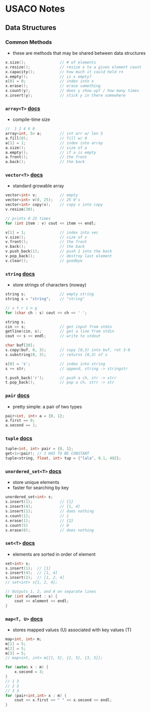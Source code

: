 # USACO Notes
## Data Structures
### Common Methods
- these are methods that may be shared between data structures
```cpp
x.size();               // # of elements
x.resize();             // resize x to a given element count
x.capacity();           // how much it could hold rn
x.empty();              // is x empty?
x[0] = 0;               // index into x
x.erase();              // erase something
x.count(y);             // does y show up? / how many times
x.insert(y);            // stick y in there somewhere
```

### `array<T>` [docs](https://cplusplus.com/reference/array/array/)
- compile-time size
```cpp
//  1 2 4 6 0
array<int, 5> a;        // int arr w/ len 5
a.fill(0);              // fill w/ 0
a[1] = 1;               // index into array
a.size();               // size of a
a.empty();              // if a is empty
a.front();              // the front
a.back();               // the back
```

### `vector<T>` [docs](https://cplusplus.com/reference/vector/vector/)
- standard growable array
```cpp
vector<int> v;          // empty
vector<int> v(0, 25);   // 25 0's
vector<int> copy(v);    // copy v into copy
v.resize(30);

// prints 0 25 times
for (int item : v) cout << item << endl;

v[1] = 1;               // index into vec
v.size();               // size of v
v.front();              // the front
v.back();               // the back
v.push_back(1);         // push 1 into the back
v.pop_back();           // destroy last element
v.clear();              // goodbye
```

### `string` [docs](https://cplusplus.com/reference/string/string/)
- store strings of characters (noway)
```cpp {linenos=false}
string s;               // empty string
string s = "string";    // "string"

// s t r i n g
for (char ch : s) cout << ch << ' ';

string s;
cin >> s;               // get input from stdin
getline(cin, s);        // get a line from stdin
cout << s << endl;      // write to stdout

char buf[20];
s.copy(buf, 0, 3);      // copy [0,3) into buf, ret 3-0
s.substring(0, 3);      // returns [0,3) of s

s[0] = 's';             // index into string
s += str;               // append, string -> stringstr

t.push_back('r');       // push a ch, str -> strr
t.pop_back();           // pop a ch, strr -> str
```

### `pair` [docs](https://cplusplus.com/reference/utility/pair/pair/)
- pretty simple: a pair of two types
```cpp
pair<int, int> a = {0, 1};
a.first == 0;
a.second == 1;
```

### `tuple` [docs](https://cplusplus.com/reference/tuple/tuple/)
```cpp
tuple<int, int> pair = {0, 1};
get<1>(pair); // 1 HAS TO BE CONSTANT
tuple<string, float, int> tup = {"lala", 0.1, 492};
```

### `unordered_set<T>` [docs](https://cplusplus.com/reference/unordered_set/unordered_set/)
- store unique elements
- faster for searching by key
```cpp
unordered_set<int> s;
s.insert(1);            // {1}
s.insert(4);            // {1, 4}
s.insert(1);            // does nothing
s.count(1);             // 1
s.erase(1);             // {2}
s.count(5)              // 0
s.erase(0);             // does nothing
```

### `set<T>` [docs](https://cplusplus.com/reference/set/set/)
- elements are sorted in order of element
```cpp
set<int> s;
s.insert(1);  // [1]
s.insert(4);  // [1, 4]
s.insert(2);  // [1, 2, 4]
// set<int> s{1, 2, 4};

// Outputs 1, 2, and 4 on separate lines
for (int element : s) {
	cout << element << endl;
}
```

### `map<T, U>` [docs](https://cplusplus.com/reference/map/map/)
- stores mapped values (U) associated with key values (T)
```cpp
map<int, int> m;
m[1] = 5;
m[2] = 5;
m[3] = 5;
// map<int, int> m{{1, 5}, {2, 5}, {3, 5}};

for (auto& x : m) {
	x.second = 3;
}
// 1 3
// 2 3
// 3 3
for (pair<int,int> x : m) {
	cout << x.first << " " << x.second << endl;
}
```